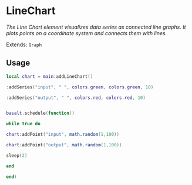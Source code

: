 # LineChart
_The Line Chart element visualizes data series as connected line graphs. It plots points on a coordinate system and connects them with lines._

Extends: `Graph`

## Usage
```lua
local chart = main:addLineChart()
```

```lua
:addSeries("input", " ", colors.green, colors.green, 10)
```

```lua
:addSeries("output", " ", colors.red, colors.red, 10)
```

```lua

```

```lua
basalt.schedule(function()
```

```lua
while true do
```

```lua
chart:addPoint("input", math.random(1,100))
```

```lua
chart:addPoint("output", math.random(1,100))
```

```lua
sleep(2)
```

```lua
end
```

```lua
end)
```
